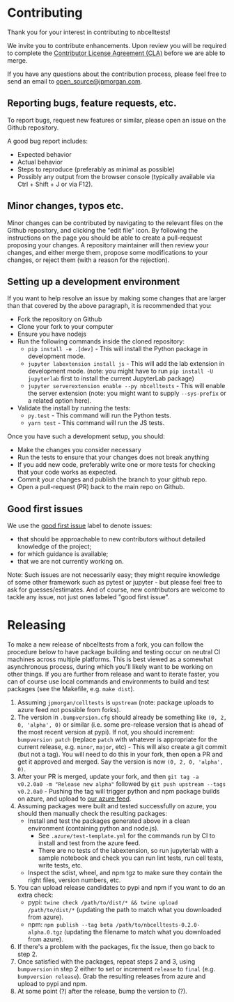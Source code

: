# Contributing

Thank you for your interest in contributing to nbcelltests!

We invite you to contribute enhancements. Upon review you will be required to complete the [Contributor License Agreement (CLA)](https://github.com/jpmorganchase/cla) before we are able to merge. 

If you have any questions about the contribution process, please feel free to send an email to [open_source@jpmorgan.com](mailto:open_source@jpmorgan.com).

## Reporting bugs, feature requests, etc.

To report bugs, request new features or similar, please open an issue on the Github
repository.

A good bug report includes:

- Expected behavior
- Actual behavior
- Steps to reproduce (preferably as minimal as possible)
- Possibly any output from the browser console (typically available via Ctrl + Shift + J or via F12).

## Minor changes, typos etc.

Minor changes can be contributed by navigating to the relevant files on the Github repository,
and clicking the "edit file" icon. By following the instructions on the page you should be able to
create a pull-request proposing your changes. A repository maintainer will then review your changes,
and either merge them, propose some modifications to your changes, or reject them (with a reason for
the rejection).

## Setting up a development environment

If you want to help resolve an issue by making some changes that are larger than that covered by the above paragraph, it is recommended that you:

- Fork the repository on Github
- Clone your fork to your computer
- Ensure you have nodejs
- Run the following commands inside the cloned repository:
  - `pip install -e .[dev]` - This will install the Python package in development
    mode.
  - `jupyter labextension install js` - This will add the lab extension in development
    mode. (note: you might have to run `pip install -U jupyterlab` first to install the current JupyterLab package)
  - `jupyter serverextension enable --py nbcelltests` - This will enable the server extension (note: you might want to supply `--sys-prefix` or a related option here).
- Validate the install by running the tests:
  - `py.test` - This command will run the Python tests.
  - `yarn test` - This command will run the JS tests.

Once you have such a development setup, you should:

- Make the changes you consider necessary
- Run the tests to ensure that your changes does not break anything
- If you add new code, preferably write one or more tests for checking that your code works as expected.
- Commit your changes and publish the branch to your github repo.
- Open a pull-request (PR) back to the main repo on Github.

## Good first issues

We use the [good first
issue](https://github.com/jpmorganchase/nbcelltests/issues?q=is%3Aopen+is%3Aissue+label%3A%22good+first+issue%22)
label to denote issues:
- that should be approachable to new contributors without detailed knowledge of the project;
- for which guidance is available;
- that we are not currently working on.

Note: Such issues are not necessarily easy; they might require
knowledge of some other framework such as pytest or jupyter - but
please feel free to ask for guesses/estimates. And of course, new
contributors are welcome to tackle any issue, not just ones labeled
"good first issue".


# Releasing

To make a new release of nbcelltests from a fork, you can follow the
procedure below to have package building and testing occur on neutral
CI machines across multiple platforms. This is best viewed as a
somewhat asynchronous process, during which you'll likely want to be
working on other things. If you are further from release and want to
iterate faster, you can of course use local commands and environments
to build and test packages (see the Makefile, e.g. `make dist`).

1. Assuming `jpmorgan/celltests` is `upstream` (note: package uploads to azure feed not possible from forks).
2. The version in `.bumpversion.cfg` should already be something like `(0, 2, 0, 'alpha', 0)` or similar (i.e. some pre-release version that is ahead of the most recent version at pypi). If not, you should increment: `bumpversion patch` (replace `patch` with whatever is appropriate for the current release, e.g. `minor`, `major`, etc) - This will also create a git commit (but not a tag). You will need to do this in your fork, then open a PR and get it approved and merged. Say the version is now `(0, 2, 0, 'alpha', 0)`. 
3. After your PR is merged, update your fork, and then `git tag -a v0.2.0a0 -m "Release new alpha"` followed by `git push upstream --tags v0.2.0a0` - Pushing the tag will trigger python and npm package builds on azure, and upload to [our azure feed](https://dev.azure.com/tpaine154/jupyter/_packaging?_a=feed&feed=packages-testing).
4. Assuming packages were built and tested successfully on azure, you should then manually check the resulting packages:
    - Install and test the packages generated above in a clean environment (containing python and node.js).
        - See `.azure/test-template.yml` for the commands run by CI to install and test from the azure feed.
        - There are no tests of the labextension, so run jupyterlab with a sample notebook and check you can run lint tests, run cell tests, write tests, etc.
    - Inspect the sdist, wheel, and npm tgz to make sure they contain the right files, version numbers, etc.
5. You can upload release candidates to pypi and npm if you want to do an extra check:
    - pypi: `twine check /path/to/dist/* && twine upload /path/to/dist/*` (updating the path to match what you downloaded from azure).
    - npm: `npm publish --tag beta /path/to/nbcelltests-0.2.0-alpha.0.tgz` (updating the filename to match what you downloaded from azure).
6. If there's a problem with the packages, fix the issue, then go back to step 2.
7. Once satisfied with the packages, repeat steps 2 and 3, using `bumpversion` in step 2 either to set or increment `release` to `final` (e.g.  `bumpversion release`). Grab the resulting releases from azure and upload to pypi and npm.
8. At some point (?) after the release, bump the version to (?).
